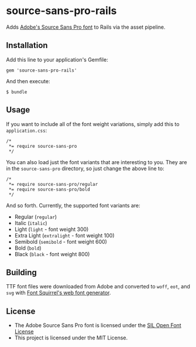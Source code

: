 # source-sans-pro-rails

Adds [Adobe's Source Sans Pro font](https://github.com/adobe/source-sans-pro) to Rails via the asset pipeline.

## Installation

Add this line to your application's Gemfile:

    gem 'source-sans-pro-rails'

And then execute:

    $ bundle

## Usage

If you want to include all of the font weight variations, simply add this to `application.css`:

    /*
     *= require source-sans-pro
     */

You can also load just the font variants that are interesting to you. They are in the `source-sans-pro` directory, so just change the above line to:

    /*
     *= require source-sans-pro/regular
     *= require source-sans-pro/bold
     */

And so forth. Currently, the supported font variants are:

* Regular (`regular`)
* Italic (`italic`)
* Light (`light` - font weight 300)
* Extra Light (`extralight` - font weight 100)
* Semibold (`semibold` - font weight 600)
* Bold (`bold`)
* Black (`black` - font weight 800)

## Building

TTF font files were downloaded from Adobe and converted to `woff`, `eot`, and `svg` with [Font Squirrel's web font generator](http://www.fontsquirrel.com/tools/webfont-generator).

## License

* The Adobe Source Sans Pro font is licensed under the [SIL Open Font License](http://scripts.sil.org/OFL)
* This project is licensed under the MIT License.


